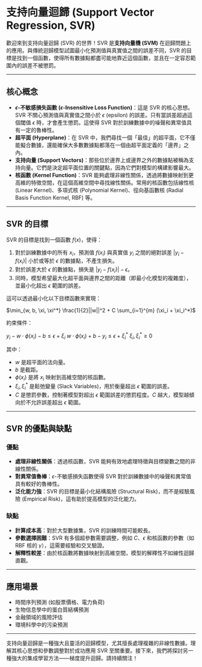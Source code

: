 # 支持向量迴歸 (Support Vector Regression, SVR)

歡迎來到支持向量迴歸 (SVR) 的世界！SVR 是**支持向量機 (SVM)** 在迴歸問題上的應用。與傳統迴歸模型試圖最小化預測值與真實值之間的誤差不同，SVR 的目標是找到一個函數，使得所有數據點都盡可能地靠近這個函數，並且在一定容忍範圍內的誤差不被懲罰。

---

## 核心概念

*   **$\epsilon$-不敏感損失函數 ($\epsilon$-Insensitive Loss Function)**：這是 SVR 的核心思想。SVR 不關心預測值與真實值之間小於 $\epsilon$ (epsilon) 的誤差。只有當誤差超過這個閾值 $\epsilon$ 時，才會產生懲罰。這使得 SVR 對於訓練數據中的噪聲和異常值具有一定的魯棒性。
*   **超平面 (Hyperplane)**：在 SVR 中，我們尋找一個「最佳」的超平面，它不僅能擬合數據，還能確保大多數數據點都落在一個由超平面定義的「邊界」之內。
*   **支持向量 (Support Vectors)**：那些位於邊界上或邊界之外的數據點被稱為支持向量。它們是決定超平面位置的關鍵點，因為它們對模型的構建影響最大。
*   **核函數 (Kernel Function)**：SVR 能夠處理非線性關係，透過將數據映射到更高維的特徵空間，在這個高維空間中尋找線性關係。常用的核函數包括線性核 (Linear Kernel)、多項式核 (Polynomial Kernel)、徑向基函數核 (Radial Basis Function Kernel, RBF) 等。

---

## SVR 的目標

SVR 的目標是找到一個函數 $f(x)$，使得：

1.  對於訓練數據中的所有 $x_i$，預測值 $f(x_i)$ 與真實值 $y_i$ 之間的絕對誤差 $|y_i - f(x_i)|$ 小於或等於 $\epsilon$ 的數據點，不產生損失。
2.  對於誤差大於 $\epsilon$ 的數據點，損失是 $|y_i - f(x_i)| - \epsilon$。
3.  同時，模型希望最大化超平面與邊界之間的距離（即最小化模型的複雜度），並最小化超出 $\epsilon$ 範圍的誤差。

這可以透過最小化以下目標函數來實現：

$\min_{w, b, \xi, \xi^*} \frac{1}{2}||w||^2 + C \sum_{i=1}^{m} (\xi_i + \xi_i^*)$

約束條件：

$y_i - w \cdot \phi(x_i) - b \le \epsilon + \xi_i$
$w \cdot \phi(x_i) + b - y_i \le \epsilon + \xi_i^*$
$\xi_i, \xi_i^* \ge 0$

其中：
*   $w$ 是超平面的法向量。
*   $b$ 是截距。
*   $\phi(x_i)$ 是將 $x_i$ 映射到高維空間的核函數。
*   $\xi_i, \xi_i^*$ 是鬆弛變量 (Slack Variables)，用於衡量超出 $\epsilon$ 範圍的誤差。
*   $C$ 是懲罰參數，控制著模型對超出 $\epsilon$ 範圍誤差的懲罰程度。$C$ 越大，模型越傾向於不允許誤差超出 $\epsilon$ 範圍。

---

## SVR 的優點與缺點

### 優點

*   **處理非線性關係**：透過核函數，SVR 能夠有效地處理特徵與目標變數之間的非線性關係。
*   **對異常值魯棒**：$\epsilon$-不敏感損失函數使得 SVR 對於訓練數據中的噪聲和異常值具有較好的魯棒性。
*   **泛化能力強**：SVR 的目標是最小化結構風險 (Structural Risk)，而不是經驗風險 (Empirical Risk)，這有助於提高模型的泛化能力。

### 缺點

*   **計算成本高**：對於大型數據集，SVR 的訓練時間可能較長。
*   **參數選擇困難**：SVR 有多個超參數需要調整，例如 $C$、$\epsilon$ 和核函數的參數（如 RBF 核的 $\gamma$），這需要經驗和交叉驗證。
*   **解釋性較差**：由於核函數將數據映射到高維空間，模型的解釋性不如線性迴歸直觀。

---

## 應用場景

*   時間序列預測 (如股票價格、電力負荷)
*   生物信息學中的蛋白質結構預測
*   金融領域的風險評估
*   環境科學中的污染預測

---

支持向量迴歸是一種強大且靈活的迴歸模型，尤其擅長處理複雜的非線性數據。理解其核心思想和參數調整對於成功應用 SVR 至關重要。接下來，我們將探討另一種強大的集成學習方法——梯度提升迴歸。請持續關注！
